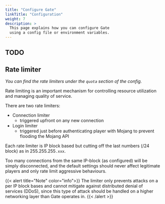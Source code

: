 ```yaml
---
title: "Configure Gate"
linkTitle: "Configuration"
weight: 7
description: >
  This page explains how you can configure Gate
  using a config file or environment variables.
---
```


## TODO


## Rate limiter

_You can find the rate limiters under the `quota` section of the config._

Rate limiting is an important mechanism for controlling
resource utilization and managing quality of service.

There are two rate limiters:
- Connection limiter
    - triggered upfront on any new connection
- Login limiter
    - triggered just before authenticating player with Mojang
    to prevent flooding the Mojang API
    
Each rate limiter is IP block based but cutting off
the last numbers (/24 block) as in 255.255.255`.xxx`.

Too many connections from the same IP-block (as configured)
will be simply disconnected, and the default settings should
never affect legitimate players and only rate limit aggressive
behaviours.


{{< alert title="Note" color="info">}}
The limiter only prevents attacks on a per IP block bases
and cannot mitigate against distributed denial of services (DDoS), since this type
of attack should be handled on a higher networking layer than Gate operates in.
{{< /alert >}}